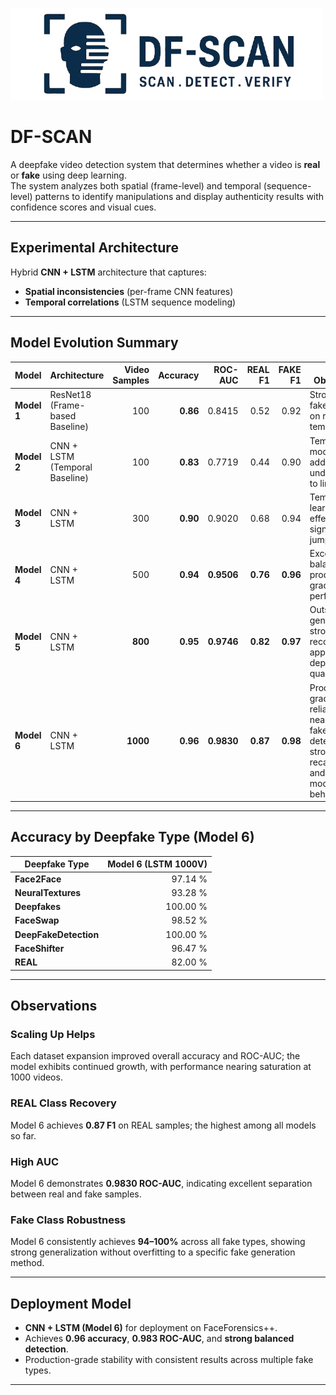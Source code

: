 !['DFSCAN Banner'](logo.png)

# DF-SCAN  
A deepfake video detection system that determines whether a video is **real** or **fake** using deep learning.  
The system analyzes both spatial (frame-level) and temporal (sequence-level) patterns to identify manipulations and display authenticity results with confidence scores and visual cues.

---

## Experimental Architecture  
Hybrid **CNN + LSTM** architecture that captures:  
- **Spatial inconsistencies** (per-frame CNN features)  
- **Temporal correlations** (LSTM sequence modeling)  

---

## Model Evolution Summary  

| **Model** | **Architecture** | **Video Samples** | **Accuracy** | **ROC-AUC** | **REAL F1** | **FAKE F1** | **Key Observation** |
|------------|------------------|------------------:|--------------:|-------------:|-------------:|-------------:|----------------------|
| **Model 1** | ResNet18 (Frame-based Baseline) | 100 | **0.86** | 0.8415 | 0.52 | 0.92 | Strong on fakes, weak on reals; lacks temporal cues |
| **Model 2** | CNN + LSTM (Temporal Baseline) | 100 | **0.83** | 0.7719 | 0.44 | 0.90 | Temporal modeling added, but underfit due to limited data |
| **Model 3** | CNN + LSTM | 300 | **0.90** | 0.9020 | 0.68 | 0.94 | Temporal learning effective; significant jump in AUC |
| **Model 4** | CNN + LSTM | 500 | **0.94** | **0.9506** | **0.76** | **0.96** | Excellent balance; near production-grade performance |
| **Model 5** | CNN + LSTM | **800** | **0.95** | **0.9746** | **0.82** | **0.97** | Outstanding generalization; strong REAL recovery; approaching deployment quality |
| **Model 6** | CNN + LSTM | **1000** | **0.96** | **0.9830** | **0.87** | **0.98** | Production-grade reliability; nearly perfect fake detection; strong real recall; robust and stable model behavior |

---

## Accuracy by Deepfake Type (Model 6)

| **Deepfake Type** | **Model 6 (LSTM 1000V)** |
|--------------------|--------------------------:|
| **Face2Face**      | 97.14 %                  |
| **NeuralTextures** | 93.28 %                  |
| **Deepfakes**      | 100.00 %                 |
| **FaceSwap**       | 98.52 %                  |
| **DeepFakeDetection** | 100.00 %               |
| **FaceShifter**    | 96.47 %                  |
| **REAL**           | 82.00 %                  |

---

## Observations

### **Scaling Up Helps**  
Each dataset expansion improved overall accuracy and ROC-AUC; the model exhibits continued growth, with performance nearing saturation at 1000 videos.

### **REAL Class Recovery**  
Model 6 achieves **0.87 F1** on REAL samples; the highest among all models so far.

### **High AUC**  
Model 6 demonstrates **0.9830 ROC-AUC**, indicating excellent separation between real and fake samples.

### **Fake Class Robustness**  
Model 6 consistently achieves **94–100%** across all fake types, showing strong generalization without overfitting to a specific fake generation method.

---

## **Deployment Model**
- **CNN + LSTM (Model 6)** for deployment on FaceForensics++.  
- Achieves **0.96 accuracy**, **0.983 ROC-AUC**, and **strong balanced detection**.  
- Production-grade stability with consistent results across multiple fake types.

---

